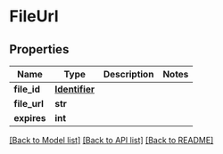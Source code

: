 # FileUrl


## Properties
Name | Type | Description | Notes
------------ | ------------- | ------------- | -------------
**file_id** | [**Identifier**](Identifier.md) |  | 
**file_url** | **str** |  | 
**expires** | **int** |  | 

[[Back to Model list]](../README.md#documentation-for-models) [[Back to API list]](../README.md#documentation-for-api-endpoints) [[Back to README]](../README.md)


